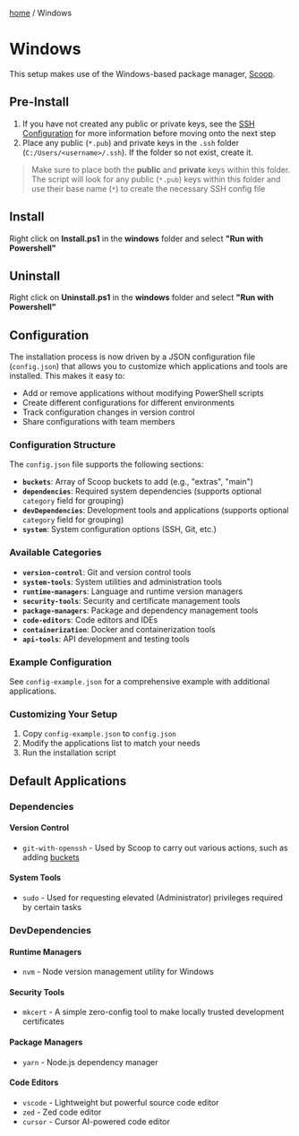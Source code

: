 [home](../README.md) / Windows
# Windows

This setup makes use of the Windows-based package manager, [Scoop](https://scoop.sh).

## Pre-Install
1. If you have not created any public or private keys, see the [SSH Configuration](../README.md/#ssh-configuration) for more information before moving onto the next step
2. Place any public (`*.pub`) and private keys in the `.ssh` folder (`C:/Users/<username>/.ssh`). If the folder so not exist, create it. 

> Make sure to place both the **public** and **private** keys within this folder. The script will look for any public (`*.pub`) keys within this folder and use their base name (`*`) to create the necessary SSH config file


## Install

Right click on **Install.ps1** in the **windows** folder and select **"Run with Powershell"**

## Uninstall

Right click on **Uninstall.ps1** in the **windows** folder and select **"Run with Powershell"**

## Configuration

The installation process is now driven by a JSON configuration file (`config.json`) that allows you to customize which applications and tools are installed. This makes it easy to:

- Add or remove applications without modifying PowerShell scripts
- Create different configurations for different environments
- Track configuration changes in version control
- Share configurations with team members

### Configuration Structure

The `config.json` file supports the following sections:

- **`buckets`**: Array of Scoop buckets to add (e.g., "extras", "main")
- **`dependencies`**: Required system dependencies (supports optional `category` field for grouping)
- **`devDependencies`**: Development tools and applications (supports optional `category` field for grouping)
- **`system`**: System configuration options (SSH, Git, etc.)

### Available Categories

- **`version-control`**: Git and version control tools
- **`system-tools`**: System utilities and administration tools
- **`runtime-managers`**: Language and runtime version managers
- **`security-tools`**: Security and certificate management tools
- **`package-managers`**: Package and dependency management tools
- **`code-editors`**: Code editors and IDEs
- **`containerization`**: Docker and containerization tools
- **`api-tools`**: API development and testing tools

### Example Configuration

See `config-example.json` for a comprehensive example with additional applications.

### Customizing Your Setup

1. Copy `config-example.json` to `config.json`
2. Modify the applications list to match your needs
3. Run the installation script

## Default Applications

### Dependencies

#### Version Control
- `git-with-openssh` - Used by Scoop to carry out various actions, such as adding [buckets](https://scoop.sh/#/buckets)

#### System Tools
- `sudo` - Used for requesting elevated (Administrator) privileges required by certain tasks

### DevDependencies

#### Runtime Managers
- `nvm` - Node version management utility for Windows

#### Security Tools
- `mkcert` - A simple zero-config tool to make locally trusted development certificates

#### Package Managers
- `yarn` - Node.js dependency manager

#### Code Editors
- `vscode` - Lightweight but powerful source code editor
- `zed` - Zed code editor
- `cursor` - Cursor AI-powered code editor

